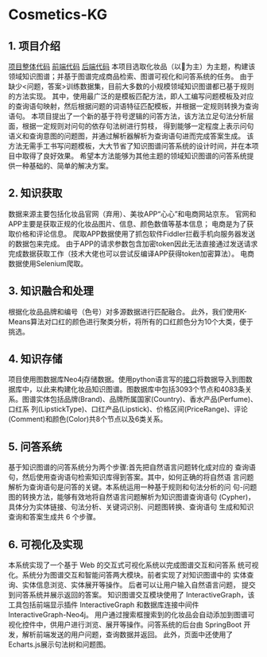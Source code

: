 # Cosmetics-KG
## 1. 项目介绍
[项目整体代码](https://github.com/cxcygzs/Cosmetics-KG)
[前端代码](https://github.com/cxcygzs/Cosmetics-KG/tree/master/CosmeticsKG-Web-master)
[后端代码](https://github.com/cxcygzs/Cosmetics-KG/tree/master/CosmeticsKG-master)
本项目选取化妆品（以💄为主）为主题，构建该领域知识图谱；并基于图谱完成商品检索、图谱可视化和问答系统的任务。
由于缺少<问题，答案>训练数据集，目前大多数的小规模领域知识图谱都已基于规则的方法实现。 其中，使用最广泛的是模板匹配方法，即人工编写问题模板及对应的查询语句映射，然后根据问题的词语特征匹配模板，并根据一定规则转换为查询语句。
本项目提出了一个新的基于符号逻辑的问答方法，该方法立足句法分析层面，根据一定规则对问句的依存句法树进行剪枝， 得到能够一定程度上表示问句语义和查询意图的问题图，并通过解析器解析为查询语句进而完成答案生成。 该方法无需手工书写问题模板，大大节省了知识图谱问答系统的设计时间，并在本项目中取得了良好效果。 希望本方法能够为其他主题的领域知识图谱的问答系统提供一种基础的、简单的解决方案。
## 2. 知识获取
数据来源主要包括化妆品官网（弃用）、美妆APP“心心”和电商网站京东。 官网和APP主要是获取正规的化妆品图片、信息、颜色数值等基本信息； 电商是为了获取价格和评论信息。
爬取APP数据使用了抓包软件Fiddler拦截手机向服务器发送的数据包来完成。 由于APP的请求参数包含加密token因此无法直接通过发送请求完成数据获取工作（技术大佬也可以尝试反编译APP获得token加密算法）。 电商数据使用Selenium爬取。
## 3. 知识融合和处理
根据化妆品品牌和编号（色号）对多源数据进行匹配融合。 此外，我们使用K-Means算法对口红的颜色进行聚类分析，将所有的口红颜色分为10个大类，便于挑选。
## 4. 知识存储
项目使用图数据库Neo4j存储数据。使用python语言写的[接口](https://github.com/cxcygzs/Cosmetics-KG/tree/master/%E6%9E%84%E5%BB%BA%E7%9F%A5%E8%AF%86%E5%9B%BE%E8%B0%B1)将数据导入到图数据库中，以此来构建化妆品知识图谱。图数据库中包括3093个节点和4083条关系。图谱实体包括品牌(Brand)、品牌所属国家(Country)、香水产品(Perfume)、口红系 列(LipstickType)、口红产品(Lipstick)、价格区间(PriceRange)、评论(Comment)和颜色(Color)共8个节点以及6类关系。
## 5. 问答系统
基于知识图谱的问答系统分为两个步骤:首先把自然语言问题转化成对应的 查询语句，然后使用查询语句检索知识库得到答案。其中，如何正确的将自然语 言问题解析为查询语句是问答的关键。本系统运用一种基于规则和句法分析的问 句-问题图的转换方法，能够有效地将自然语言问题解析为知识图谱查询语句 (Cypher)，具体分为实体链接、句法分析、关键词识别、问题图转换、查询语句 生成和知识查询和答案生成共 6 个步骤。
## 6. 可视化及实现
本系统实现了一个基于 Web 的交互式可视化系统以完成图谱交互和问答系 统可视化。系统分为图谱交互和智能问答两大模块。前者实现了对知识图谱中的 实体查询、实体信息浏览、实体展开等操作。 后者可以让用户输入自然语言问题， 提交到问答系统并展示返回的答案。 知识图谱交互模块使用了 InteractiveGraph，该工具包括前端显示插件 InteractiveGraph 和数据库连接中间件 InteractiveGraph-Neo4j。 用户通过搜索框搜索到的化妆品会自动添加到图谱可视化控件中，供用户进行浏览、展开等操作。问答系统的后台由 SpringBoot 开发，解析前端发送的用户问题，查询数据并返回。 此外，页面中还使用了 Echarts.js展示句法树和问题图。
